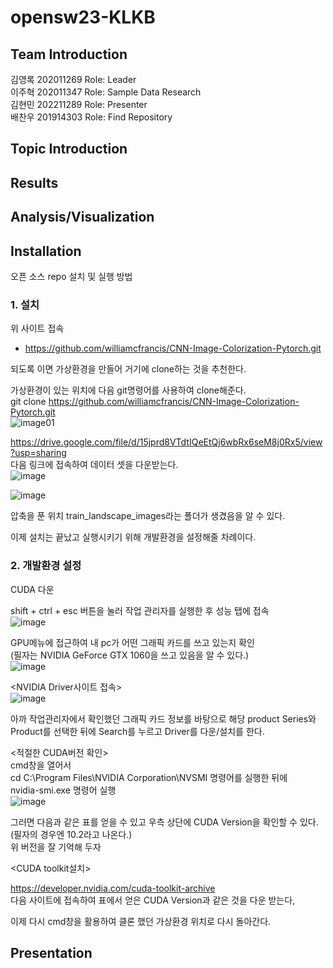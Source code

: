 # opensw23-KLKB

## Team Introduction
김영록 202011269 Role: Leader <br />
이주혁 202011347 Role: Sample Data Research <br />
김현민 202211289 Role: Presenter <br />
배찬우 201914303 Role: Find Repository <br />

## Topic Introduction

## Results

## Analysis/Visualization

## Installation
오픈 소스 repo 설치 및 실행 방법

### 1. 설치  
위 사이트 접속  
- https://github.com/williamcfrancis/CNN-Image-Colorization-Pytorch.git  

되도록 이면 가상환경을 만들어 거기에 clone하는 것을 추천한다.  

가상환경이 있는 위치에 다음 git명령어를 사용하여 clone해준다.  
git clone https://github.com/williamcfrancis/CNN-Image-Colorization-Pytorch.git  
![image01](https://github.com/chanubc/opensw23-KLKB/assets/106955456/43be217b-19f9-4025-ab66-776f5452950a)  

https://drive.google.com/file/d/15jprd8VTdtIQeEtQj6wbRx6seM8j0Rx5/view?usp=sharing  
다음 링크에 접속하여 데이터 셋을 다운받는다.  
![image](https://github.com/chanubc/opensw23-KLKB/assets/106955456/a90e9b09-e9af-4518-bc3d-09b52db87221)  
  
![image](https://github.com/chanubc/opensw23-KLKB/assets/106955456/fd4d0730-bf01-4723-a07e-4aa0d3aa17bc)

압축을 푼 위치 train_landscape_images라는 폴더가 생겼음을 알 수 있다.  
  
  
이제 설치는 끝났고 실행시키기 위해 개발환경을 설정해줄 차례이다.  

### 2. 개발환경 설정  
  
CUDA 다운  
  
shift + ctrl + esc 버튼을 눌러 작업 관리자를 실행한 후 성능 탭에 접속  
![image](https://github.com/chanubc/opensw23-KLKB/assets/106955456/611283d5-7387-418b-9498-436b7aea9704)  
  
GPU메뉴에 접근하여 내 pc가 어떤 그래픽 카드를 쓰고 있는지 확인  
(필자는 NVIDIA GeForce GTX 1060을 쓰고 있음을 알 수 있다.)  
![image](https://github.com/chanubc/opensw23-KLKB/assets/106955456/8b6a7076-934f-45b7-8282-e0cc7b41798f)  
  
  
<NVIDIA Driver사이트 접속>  
![image](https://github.com/chanubc/opensw23-KLKB/assets/106955456/44bb883b-6d56-4c81-b658-5bfa3adb3466)  
  
  
아까 작업관리자에서 확인했던 그래픽 카드 정보를 바탕으로 해당 product Series와 Product를 선택한 뒤에 Search를 누르고 Driver를 다운/설치를 한다.  
  
<적절한 CUDA버전 확인>  
cmd창을 열어서  
cd C:\Program Files\NVIDIA Corporation\NVSMI 명령어를 실행한 뒤에  
nvidia-smi.exe 명령어 실행  
![image](https://github.com/chanubc/opensw23-KLKB/assets/106955456/39cde8b8-39e6-4fbf-b334-5789b1339327)  
  
  
그러면 다음과 같은 표를 얻을 수 있고 우측 상단에 CUDA Version을 확인할 수 있다.  
(필자의 경우엔 10.2라고 나온다.)  
위 버전을 잘 기억해 두자  

<CUDA toolkit설치>
  
https://developer.nvidia.com/cuda-toolkit-archive  
다음 사이트에 접속하여 표에서 얻은 CUDA Version과 같은 것을 다운 받는다,  

이제 다시 cmd창을 활용하여 클론 했던 가상환경 위치로 다시 돌아간다.  
  
## Presentation
